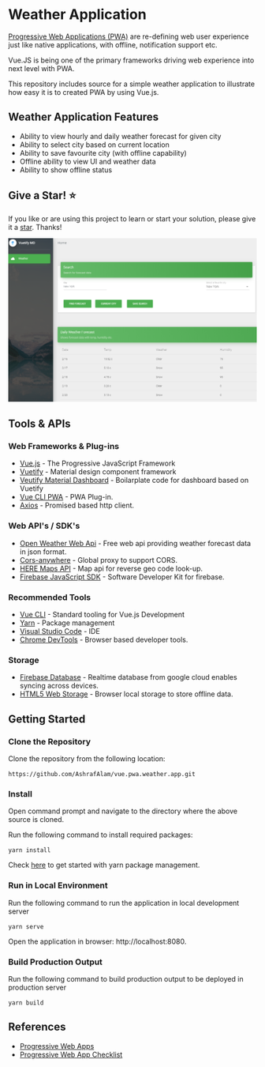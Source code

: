 # Weather Application

[Progressive Web Applications (PWA)](https://developers.google.com/web/progressive-web-apps/) are re-defining web user experience just like native applications, with offline, notification support etc.

Vue.JS is being one of the primary frameworks driving web experience into next level with PWA.

This repository includes source for a simple weather application to illustrate how easy it is to created PWA by using Vue.js.

## Weather Application Features

- Ability to view hourly and daily weather forecast for given city
- Ability to select city based on current location
- Ability to save favourite city (with offline capability)
- Offline ability to view UI and weather data
- Ability to show offline status

## Give a Star! :star:

If you like or are using this project to learn or start your solution, please give it a [star](https://github.com/AshrafAlam/vue.pwa.weather.app). Thanks!

![weather web app](./public/img/app-screen.PNG)

## Tools & APIs

### Web Frameworks & Plug-ins

- [Vue.js](https://vuejs.org/) - The Progressive
  JavaScript Framework
- [Vuetify](https://vuetifyjs.com/en/) - Material design component framework
- [Veutify Material Dashboard](https://www.creative-tim.com/product/vuetify-material-dashboard) - Boilarplate code for dashboard based on Vuetify
- [Vue CLI PWA](https://naturaily.com/blog/pwa-vue-cli-3) - PWA Plug-in.
- [Axios](https://github.com/axios/axios) - Promised based http client.

### Web API's / SDK's

- [Open Weather Web Api](https://openweathermap.org/api) - Free web api providing weather forecast data in json format.
- [Cors-anywhere](https://cors-anywhere.herokuapp.com) - Global proxy to support CORS.
- [HERE Maps API](https://developer.here.com/documentation/maps/topics/overview.html) - Map api for reverse geo code look-up.
- [Firebase JavaScript SDK](https://firebase.google.com/docs/web/setup) - Software Developer Kit for firebase.

### Recommended Tools

- [Vue CLI](https://cli.vuejs.org/) - Standard tooling for Vue.js Development
- [Yarn](https://yarnpkg.com/en/) - Package management
- [Visual Studio Code](https://code.visualstudio.com/) - IDE
- [Chrome DevTools](https://developers.google.com/web/tools/chrome-devtools/) - Browser based developer tools.

### Storage

- [Firebase Database](https://firebase.google.com/docs/database) - Realtime database from google cloud enables syncing across devices.
- [HTML5 Web Storage](https://www.w3schools.com/html/html5_webstorage.asp) - Browser local storage to store offline data.

## Getting Started

### Clone the Repository

Clone the repository from the following location:

    https://github.com/AshrafAlam/vue.pwa.weather.app.git

### Install

Open command prompt and navigate to the directory where the above source is cloned.

Run the following command to install required packages:

    yarn install

Check [here](https://yarnpkg.com/lang/en/docs/getting-started/) to get started with yarn package management.

### Run in Local Environment

Run the following command to run the application in local development server

    yarn serve

Open the application in browser: http://localhost:8080.

### Build Production Output

Run the following command to build production output to be deployed in production server

    yarn build

## References
* [Progressive Web Apps](https://developers.google.com/web/progressive-web-apps/)
* [Progressive Web App Checklist](https://developers.google.com/web/progressive-web-apps/checklist)
